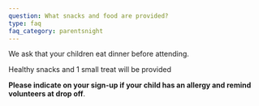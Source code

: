 ```yaml
---
question: What snacks and food are provided?
type: faq
faq_category: parentsnight
---
```

We ask that your children eat dinner before attending.

Healthy snacks and 1 small treat will be provided

**Please indicate on your sign-up if your child has an allergy and remind volunteers at drop off**. 